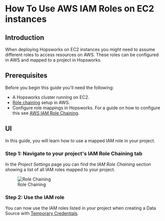 # How To Use AWS IAM Roles on EC2 instances

## Introduction

When deploying Hopsworks on EC2 instances you might need to assume different roles to access resources on AWS. 
These roles can be configured in AWS and mapped to a project in Hopsworks.

## Prerequisites
Before you begin this guide you'll need the following:

- A Hopsworks cluster running on EC2.
- [Role chaining](https://docs.aws.amazon.com/IAM/latest/UserGuide/id_roles_terms-and-concepts.html#iam-term-role-chaining) setup in AWS.
- Configure role mappings in Hopsworks. For a guide on how to configure this see [AWS IAM Role Chaining](../../../../setup_installation/admin/roleChaining).

## UI
In this guide, you will learn how to use a mapped IAM role in your project.

### Step 1: Navigate to your project's IAM Role Chaining tab

In the _Project Settings_ page you can find the _IAM Role Chaining_ section showing a list of all IAM roles mapped to your project.

<figure>
  <img src="../../../../assets/images/guides/iam_role/project-settings.png" alt="Role Chaining"/>
  <figcaption>Role Chaining</figcaption>
</figure>

### Step 2: Use the IAM role 

You can now use the IAM roles listed in your project when creating a Data Source with [Temporary Credentials](../../../fs/data_source/creation/s3/#temporary-credentials).
